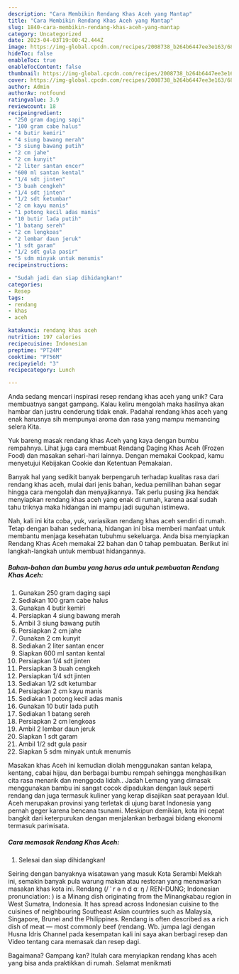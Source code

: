 ```yaml
---
description: "Cara Membikin Rendang Khas Aceh yang Mantap"
title: "Cara Membikin Rendang Khas Aceh yang Mantap"
slug: 1840-cara-membikin-rendang-khas-aceh-yang-mantap
category: Uncategorized
date: 2023-04-03T19:00:42.444Z
image: https://img-global.cpcdn.com/recipes/2008738_b264b6447ee3e163/680x482cq70/rendang-khas-aceh-foto-resep-utama.jpg
hideToc: false
enableToc: true
enableTocContent: false
thumbnail: https://img-global.cpcdn.com/recipes/2008738_b264b6447ee3e163/680x482cq70/rendang-khas-aceh-foto-resep-utama.jpg
cover: https://img-global.cpcdn.com/recipes/2008738_b264b6447ee3e163/680x482cq70/rendang-khas-aceh-foto-resep-utama.jpg
author: Admin
authorAv: notfound
ratingvalue: 3.9
reviewcount: 18
recipeingredient:
- "250 gram daging sapi"
- "100 gram cabe halus"
- "4 butir kemiri"
- "4 siung bawang merah"
- "3 siung bawang putih"
- "2 cm jahe"
- "2 cm kunyit"
- "2 liter santan encer"
- "600 ml santan kental"
- "1/4 sdt jinten"
- "3 buah cengkeh"
- "1/4 sdt jinten"
- "1/2 sdt ketumbar"
- "2 cm kayu manis"
- "1 potong kecil adas manis"
- "10 butir lada putih"
- "1 batang sereh"
- "2 cm lengkoas"
- "2 lembar daun jeruk"
- "1 sdt garam"
- "1/2 sdt gula pasir"
- "5 sdm minyak untuk menumis"
recipeinstructions:

- "Sudah jadi dan siap dihidangkan!"
categories:
- Resep
tags:
- rendang
- khas
- aceh

katakunci: rendang khas aceh 
nutrition: 197 calories
recipecuisine: Indonesian
preptime: "PT24M"
cooktime: "PT56M"
recipeyield: "3"
recipecategory: Lunch

---
```





Anda sedang mencari inspirasi resep rendang khas aceh yang unik? Cara membuatnya sangat gampang. Kalau keliru mengolah maka hasilnya akan hambar dan justru cenderung tidak enak. Padahal rendang khas aceh yang enak harusnya sih mempunyai aroma dan rasa yang mampu memancing selera Kita.





Yuk bareng masak rendang khas Aceh yang kaya dengan bumbu rempahnya. Lihat juga cara membuat Rendang Daging Khas Aceh (Frozen Food) dan masakan sehari-hari lainnya. Dengan memakai Cookpad, kamu menyetujui Kebijakan Cookie dan Ketentuan Pemakaian.

Banyak hal yang sedikit banyak berpengaruh terhadap kualitas rasa dari rendang khas aceh, mulai dari jenis bahan, kedua pemilihan bahan segar hingga cara mengolah dan menyajikannya. Tak perlu pusing jika hendak menyiapkan rendang khas aceh yang enak di rumah, karena asal sudah tahu triknya maka hidangan ini mampu jadi suguhan istimewa.






Nah, kali ini kita coba, yuk, variasikan rendang khas aceh sendiri di rumah. Tetap dengan bahan sederhana, hidangan ini bisa memberi manfaat untuk membantu menjaga kesehatan tubuhmu sekeluarga. Anda bisa menyiapkan Rendang Khas Aceh memakai 22 bahan dan 0 tahap pembuatan. Berikut ini langkah-langkah untuk membuat hidangannya.

<!--inarticleads1-->

##### Bahan-bahan dan bumbu yang harus ada untuk pembuatan Rendang Khas Aceh:

1. Gunakan 250 gram daging sapi
1. Sediakan 100 gram cabe halus
1. Gunakan 4 butir kemiri
1. Persiapkan 4 siung bawang merah
1. Ambil 3 siung bawang putih
1. Persiapkan 2 cm jahe
1. Gunakan 2 cm kunyit
1. Sediakan 2 liter santan encer
1. Siapkan 600 ml santan kental
1. Persiapkan 1/4 sdt jinten
1. Persiapkan 3 buah cengkeh
1. Persiapkan 1/4 sdt jinten
1. Sediakan 1/2 sdt ketumbar
1. Persiapkan 2 cm kayu manis
1. Sediakan 1 potong kecil adas manis
1. Gunakan 10 butir lada putih
1. Sediakan 1 batang sereh
1. Persiapkan 2 cm lengkoas
1. Ambil 2 lembar daun jeruk
1. Siapkan 1 sdt garam
1. Ambil 1/2 sdt gula pasir
1. Siapkan 5 sdm minyak untuk menumis


Masakan khas Aceh ini kemudian diolah menggunakan santan kelapa, kentang, cabai hijau, dan berbagai bumbu rempah sehingga menghasilkan cita rasa menarik dan menggoda lidah.. Jadah Lemang yang dimasak menggunakan bambu ini sangat cocok dipadukan dengan lauk seperti rendang dan juga termasuk kuliner yang kerap disajikan saat perayaan Idul. Aceh merupakan provinsi yang terletak di ujung barat Indonesia yang pernah geger karena bencana tsunami. Meskipun demikian, kota ini cepat bangkit dari keterpurukan dengan menjalankan berbagai bidang ekonomi termasuk pariwisata. 

<!--inarticleads2-->

##### Cara memasak Rendang Khas Aceh:


1. Selesai dan siap dihidangkan!

Seiring dengan banyaknya wisatawan yang masuk Kota Serambi Mekkah ini, semakin banyak pula warung makan atau restoran yang menawarkan masakan khas kota ini. Rendang (/ ˈ r ə n d ɑː ŋ / REN-DUNG; Indonesian pronunciation: ) is a Minang dish originating from the Minangkabau region in West Sumatra, Indonesia. It has spread across Indonesian cuisine to the cuisines of neighbouring Southeast Asian countries such as Malaysia, Singapore, Brunei and the Philippines. Rendang is often described as a rich dish of meat — most commonly beef (rendang. Wb. jumpa lagi dengan Husna Idris Channel pada kesempatan kali ini saya akan berbagi resep dan Video tentang cara memasak dan resep dagi. 

Bagaimana? Gampang kan? Itulah cara menyiapkan rendang khas aceh yang bisa anda praktikkan di rumah. Selamat menikmati
